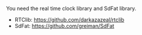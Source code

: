 You need the real time clock library and SdFat library.
* RTClib: https://github.com/darkazazeal/rtclib
* SdFat: https://github.com/greiman/SdFat